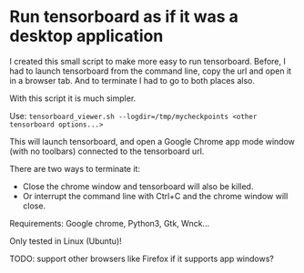 # Run tensorboard as if it was a desktop application

I created this small script to make more easy to run tensorboard. Before, I had to launch tensorboard 
from the command line, copy the url and open it in a browser tab. And to terminate I had to go to
both places also.

With this script it is much simpler.

Use:
`tensorboard_viewer.sh --logdir=/tmp/mycheckpoints <other tensorboard options...>`

This will launch tensorboard, and open a Google Chrome app mode window (with no toolbars) connected to the tensorboard url.

There are two ways to terminate it: 
- Close the chrome window and tensorboard will also be killed.
- Or interrupt the command line with Ctrl+C and the chrome window will close.

Requirements:
Google chrome, Python3, Gtk, Wnck...

Only tested in Linux (Ubuntu)!

TODO: support other browsers like Firefox if it supports app windows?
